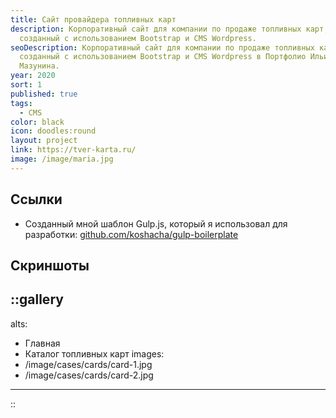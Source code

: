 ```yaml
---
title: Сайт провайдера топливных карт
description: Корпоративный сайт для компании по продаже топливных карт,
  созданный с использованием Bootstrap и CMS Wordpress.
seoDescription: Корпоративный сайт для компании по продаже топливных карт,
  созданный с использованием Bootstrap и CMS Wordpress в Портфолио Ильи
  Мазунина.
year: 2020
sort: 1
published: true
tags:
  - CMS
color: black
icon: doodles:round
layout: project
link: https://tver-karta.ru/
image: /image/maria.jpg
---
```


## Ссылки

- Созданный мной шаблон Gulp.js, который я использовал для разработки: [github.com/koshacha/gulp-boilerplate](https://github.com/koshacha/gulp-boilerplate)

## Скриншоты

## ::gallery

alts:

- Главная
- Каталог топливных карт
  images:
- /image/cases/cards/card-1.jpg
- /image/cases/cards/card-2.jpg

---

::
